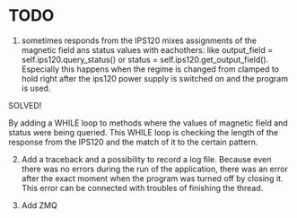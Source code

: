 # TODO

1) sometimes responds from the IPS120 mixes assignments of the magnetic field ans status values with eachothers: like output_field = self.ips120.query_status() or status = self.ips120.get_output_field(). Especially this happens when the regime is changed from clamped to hold right after the ips120 power supply is switched on and the program is used.

SOLVED! 

By adding a WHILE loop to methods where the values of magnetic field and status were being queried. This WHILE loop is checking the length of the response from the IPS120 and the match of it to the certain pattern.

2) Add a traceback and a possibility to record a log file. Because even there was no errors during the run
of the application, there was an error after the exact moment when the program was turned off by closing it.
This error can be connected with troubles of finishing the thread.

3) Add ZMQ
